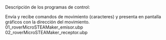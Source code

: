 Descripción de los programas de control:

Envía y recibe comandos de movimiento (caracteres) y presenta en pantalla gráficos con la dirección del movimiento. 01_roverMicroSTEAMaker_emisor.ubp 02_roverMicroSTEAMaker_receptor.ubp


